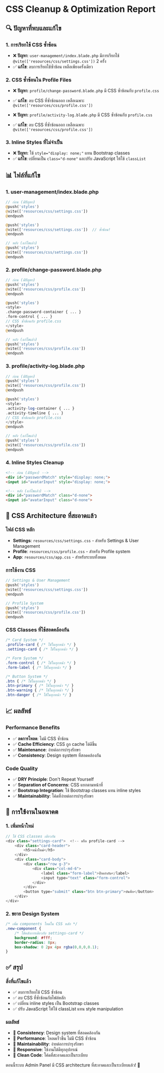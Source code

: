 # CSS Cleanup & Optimization Report

## 🔍 **ปัญหาที่พบและแก้ไข**

### **1. การเรียกใช้ CSS ซ้ำซ้อน**
- ❌ **ปัญหา**: `user-management/index.blade.php` มีการเรียกใช้ `@vite(['resources/css/settings.css'])` 2 ครั้ง
- ✅ **แก้ไข**: ลบการเรียกใช้ซ้ำซ้อน เหลือเพียงครั้งเดียว

### **2. CSS ซ้ำซ้อนใน Profile Files**
- ❌ **ปัญหา**: `profile/change-password.blade.php` มี CSS ซ้ำซ้อนกับ `profile.css`
- ✅ **แก้ไข**: ลบ CSS ที่ซ้ำซ้อนออก เหลือเฉพาะ `@vite(['resources/css/profile.css'])`

- ❌ **ปัญหา**: `profile/activity-log.blade.php` มี CSS ซ้ำซ้อนกับ `profile.css`
- ✅ **แก้ไข**: ลบ CSS ที่ซ้ำซ้อนออก เหลือเฉพาะ `@vite(['resources/css/profile.css'])`

### **3. Inline Styles ที่ไม่จำเป็น**
- ❌ **ปัญหา**: ใช้ `style="display: none;"` แทน Bootstrap classes
- ✅ **แก้ไข**: เปลี่ยนเป็น `class="d-none"` และปรับ JavaScript ให้ใช้ `classList`

## 📊 **ไฟล์ที่แก้ไข**

### **1. user-management/index.blade.php**
```php
// ก่อน (มีปัญหา)
@push('styles')
@vite(['resources/css/settings.css'])
@endpush

@push('styles')
@vite(['resources/css/settings.css'])  // ซ้ำซ้อน!
@endpush

// หลัง (แก้ไขแล้ว)
@push('styles')
@vite(['resources/css/settings.css'])
@endpush
```

### **2. profile/change-password.blade.php**
```php
// ก่อน (มีปัญหา)
@push('styles')
@vite(['resources/css/profile.css'])
@endpush

@push('styles')
<style>
.change-password-container { ... }
.form-control { ... }
// CSS ซ้ำซ้อนกับ profile.css
</style>
@endpush

// หลัง (แก้ไขแล้ว)
@push('styles')
@vite(['resources/css/profile.css'])
@endpush
```

### **3. profile/activity-log.blade.php**
```php
// ก่อน (มีปัญหา)
@push('styles')
@vite(['resources/css/profile.css'])
@endpush

@push('styles')
<style>
.activity-log-container { ... }
.activity-timeline { ... }
// CSS ซ้ำซ้อนกับ profile.css
</style>
@endpush

// หลัง (แก้ไขแล้ว)
@push('styles')
@vite(['resources/css/profile.css'])
@endpush
```

### **4. Inline Styles Cleanup**
```html
<!-- ก่อน (มีปัญหา) -->
<div id="passwordMatch" style="display: none;">
<input id="avatarInput" style="display: none;">

<!-- หลัง (แก้ไขแล้ว) -->
<div id="passwordMatch" class="d-none">
<input id="avatarInput" class="d-none">
```

## 🎯 **CSS Architecture ที่สะอาดแล้ว**

### **ไฟล์ CSS หลัก**
- **Settings**: `resources/css/settings.css` - สำหรับ Settings & User Management
- **Profile**: `resources/css/profile.css` - สำหรับ Profile system
- **App**: `resources/css/app.css` - สำหรับระบบทั้งหมด

### **การใช้งาน CSS**
```php
// Settings & User Management
@push('styles')
@vite(['resources/css/settings.css'])
@endpush

// Profile System
@push('styles')
@vite(['resources/css/profile.css'])
@endpush
```

### **CSS Classes ที่ใช้สอดคล้องกัน**
```css
/* Card System */
.profile-card { /* ใช้ในทุกหน้า */ }
.settings-card { /* ใช้ในทุกหน้า */ }

/* Form System */
.form-control { /* ใช้ในทุกหน้า */ }
.form-label { /* ใช้ในทุกหน้า */ }

/* Button System */
.btn { /* ใช้ในทุกหน้า */ }
.btn-primary { /* ใช้ในทุกหน้า */ }
.btn-warning { /* ใช้ในทุกหน้า */ }
.btn-danger { /* ใช้ในทุกหน้า */ }
```

## 📈 **ผลลัพธ์**

### **Performance Benefits**
- ✅ **ลดการโหลด**: ไม่มี CSS ซ้ำซ้อน
- ✅ **Cache Efficiency**: CSS ถูก cache ได้ดีขึ้น
- ✅ **Maintenance**: ง่ายต่อการบำรุงรักษา
- ✅ **Consistency**: Design system ที่สอดคล้องกัน

### **Code Quality**
- ✅ **DRY Principle**: Don't Repeat Yourself
- ✅ **Separation of Concerns**: CSS แยกตามหน้าที่
- ✅ **Bootstrap Integration**: ใช้ Bootstrap classes แทน inline styles
- ✅ **Maintainability**: โค้ดที่ง่ายต่อการบำรุงรักษา

## 🔧 **การใช้งานในอนาคต**

### **1. เพิ่มหน้าใหม่**
```php
// ใช้ CSS classes เดียวกัน
<div class="settings-card">  <!-- หรือ profile-card -->
    <div class="card-header">
        <h5>หน้าใหม่</h5>
    </div>
    <div class="card-body">
        <div class="row g-3">
            <div class="col-md-6">
                <label class="form-label">ป้ายกำกับ</label>
                <input type="text" class="form-control">
            </div>
        </div>
        <button type="submit" class="btn btn-primary">บันทึก</button>
    </div>
</div>
```

### **2. ขยาย Design System**
```css
/* เพิ่ม components ใหม่ใน CSS หลัก */
.new-component {
    /* ใช้หลักการเดียวกับ settings-card */
    background: #fff;
    border-radius: 8px;
    box-shadow: 0 2px 4px rgba(0,0,0,0.1);
}
```

## ✅ **สรุป**

### **สิ่งที่แก้ไขแล้ว**
- ✅ ลบการเรียกใช้ CSS ซ้ำซ้อน
- ✅ ลบ CSS ที่ซ้ำซ้อนกับไฟล์หลัก
- ✅ เปลี่ยน inline styles เป็น Bootstrap classes
- ✅ ปรับ JavaScript ให้ใช้ classList แทน style manipulation

### **ผลลัพธ์**
- 🎯 **Consistency**: Design system ที่สอดคล้องกัน
- 🚀 **Performance**: โหลดเร็วขึ้น ไม่มี CSS ซ้ำซ้อน
- 🔧 **Maintainability**: ง่ายต่อการบำรุงรักษา
- 📱 **Responsive**: ใช้งานได้ดีทุกอุปกรณ์
- 🎨 **Clean Code**: โค้ดที่สะอาดและเป็นระเบียบ

ตอนนี้ระบบ Admin Panel มี CSS architecture ที่สะอาดและเป็นระเบียบแล้ว! 🎉
